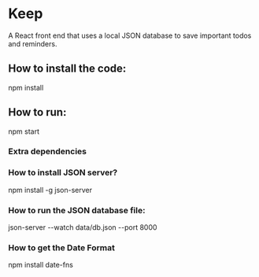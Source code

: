 # Keep
A React front end that uses a local JSON database to save important todos and reminders.

## How to install the code:

npm install

## How to run:

npm start

### Extra dependencies 

### How to install JSON server?

npm install -g json-server

### How to run the JSON database file:

json-server --watch data/db.json --port 8000

### How to get the Date Format

npm install date-fns
